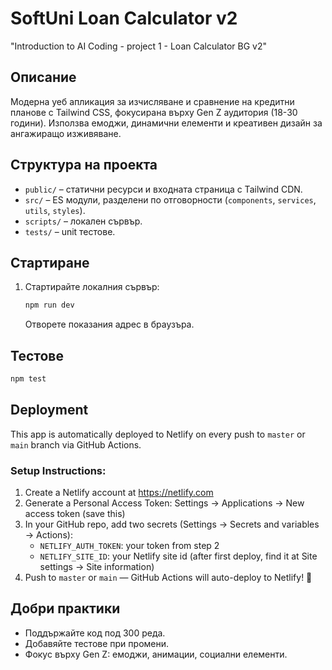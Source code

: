 # SoftUni Loan Calculator v2

"Introduction to AI Coding - project 1 - Loan Calculator BG v2"

## Описание

Модерна уеб апликация за изчисляване и сравнение на кредитни планове с Tailwind CSS, фокусирана върху Gen Z аудитория (18-30 години). Използва емоджи, динамични елементи и креативен дизайн за ангажиращо изживяване.

## Структура на проекта

- `public/` – статични ресурси и входната страница с Tailwind CDN.
- `src/` – ES модули, разделени по отговорности (`components`, `services`, `utils`, `styles`).
- `scripts/` – локален сървър.
- `tests/` – unit тестове.

## Стартиране

1. Стартирайте локалния сървър:

   ```bash
   npm run dev
   ```

   Отворете показания адрес в браузъра.

## Тестове

```bash
npm test
```

## Deployment

This app is automatically deployed to Netlify on every push to `master` or `main` branch via GitHub Actions.

### Setup Instructions:
1. Create a Netlify account at https://netlify.com
2. Generate a Personal Access Token: Settings → Applications → New access token (save this)
3. In your GitHub repo, add two secrets (Settings → Secrets and variables → Actions):
   - `NETLIFY_AUTH_TOKEN`: your token from step 2
   - `NETLIFY_SITE_ID`: your Netlify site id (after first deploy, find it at Site settings → Site information)
4. Push to `master` or `main` — GitHub Actions will auto-deploy to Netlify! 🚀

## Добри практики

- Поддържайте код под 300 реда.
- Добавяйте тестове при промени.
- Фокус върху Gen Z: емоджи, анимации, социални елементи.
